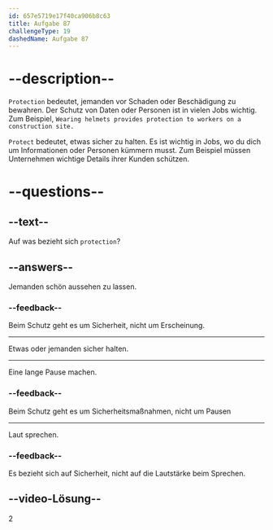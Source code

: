 ```yaml
---
id: 657e5719e17f40ca906b8c63
title: Aufgabe 87
challengeType: 19
dashedName: Aufgabe 87
---
```


# --description--

`Protection` bedeutet, jemanden vor Schaden oder Beschädigung zu bewahren. Der Schutz von Daten oder Personen ist in vielen Jobs wichtig. Zum Beispiel, `Wearing helmets provides protection to workers on a construction site.`

`Protect` bedeutet, etwas sicher zu halten. Es ist wichtig in Jobs, wo du dich um Informationen oder Personen kümmern musst. Zum Beispiel müssen Unternehmen wichtige Details ihrer Kunden schützen.

# --questions--

## --text--

Auf was bezieht sich `protection`?

## --answers--

Jemanden schön aussehen zu lassen.

### --feedback--

Beim Schutz geht es um Sicherheit, nicht um Erscheinung.

---

Etwas oder jemanden sicher halten.

---

Eine lange Pause machen.

### --feedback--

Beim Schutz geht es um Sicherheitsmaßnahmen, nicht um Pausen

---

Laut sprechen.

### --feedback--

Es bezieht sich auf Sicherheit, nicht auf die Lautstärke beim Sprechen.

## --video-Lösung--

2
